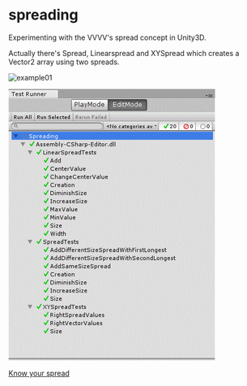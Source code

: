 # spreading

Experimenting with the VVVV's spread concept in Unity3D.

Actually there's Spread, Linearspread and XYSpread which creates a Vector2 array using two spreads.

![example01](https://raw.githubusercontent.com/esnho/spreading/master/gif/01.gif)

![example01](https://raw.githubusercontent.com/esnho/spreading/master/gif/tests.gif)


[Know your spread](https://vvvv.org/blog/know-your-spreads)
